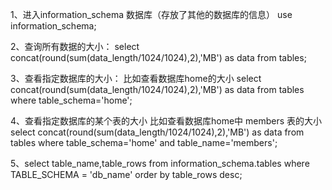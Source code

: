 1、进入information_schema 数据库（存放了其他的数据库的信息）
use information_schema;

2、查询所有数据的大小：
select concat(round(sum(data_length/1024/1024),2),'MB') as data from tables;

3、查看指定数据库的大小：
比如查看数据库home的大小
select concat(round(sum(data_length/1024/1024),2),'MB') as data from tables where table_schema='home';

4、查看指定数据库的某个表的大小
比如查看数据库home中 members 表的大小
select concat(round(sum(data_length/1024/1024),2),'MB') as data from tables where table_schema='home' and table_name='members';

5、select table_name,table_rows from information_schema.tables where TABLE_SCHEMA = 'db_name' order by table_rows desc;
